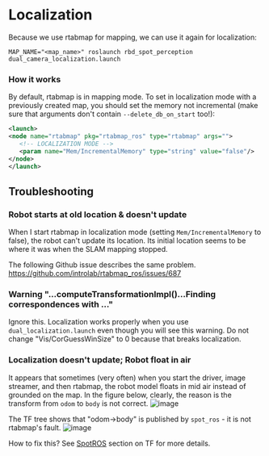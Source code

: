 # Localization

Because we use rtabmap for mapping, we can use it again
for localization:
```
MAP_NAME="<map_name>" roslaunch rbd_spot_perception dual_camera_localization.launch
```

### How it works
By default, rtabmap is in mapping mode.
To set in localization mode with a previously created map, you should set the memory not incremental (make sure that arguments don't contain `--delete_db_on_start` too!):
```xml
<launch>
<node name="rtabmap" pkg="rtabmap_ros" type="rtabmap" args="">
   <!-- LOCALIZATION MODE -->
   <param name="Mem/IncrementalMemory" type="string" value="false"/>
</node>
</launch>
```


## Troubleshooting

### Robot starts at old location & doesn't update
When I start rtabmap in localization mode (setting `Mem/IncrementalMemory` to false),
the robot can't update its location. Its initial location seems to be where it was
when the SLAM mapping stopped.

The following Github issue describes the same problem.
https://github.com/introlab/rtabmap_ros/issues/687


### Warning "...computeTransformationImpl()...Finding correspondences with ..."

Ignore this. Localization works properly when you
use `dual_localization.launch` even though you will
see this warning. Do not change "Vis/CorGuessWinSize" to 0
because that breaks localization.



### Localization doesn't update; Robot float in air

It appears that sometimes (very often) when you start the driver, image streamer, and then rtabmap, the robot model floats in mid air instead of
grounded on the map. In the figure below, clearly, the reason is the transform from `odom` to `body` is not correct.
![image](https://user-images.githubusercontent.com/7720184/156898718-7375ef2c-80a3-4c1a-9157-92f852a0bf4a.png)

The TF tree shows that "odom->body" is published by `spot_ros` - it is not rtabmap's fault.
![image](https://user-images.githubusercontent.com/7720184/156898698-62eb8994-02d4-410e-a896-c08f01b5c755.png)

How to fix this? See [SpotROS](../SpotROS.md) section on TF for more details.
